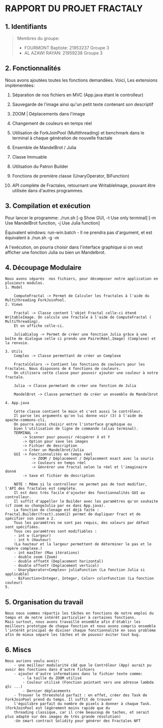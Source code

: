 # RAPPORT DU PROJET FRACTALY

## 1. Identifiants

> Membres du groupe:
>
> -   FOURMONT Baptiste: 21953237 Groupe 3
> -   AL AZAWI RAYAN: 21959238 Groupe 3

## 2. Fonctionnalités

Nous avons ajoutées toutes les fonctions demandées.
Voici, Les extensions implémentées:

1. Séparation de nos fichiers en MVC (App.java étant le controlleur)

2. Sauvegarde de l'image ainsi qu'un petit texte contenant son descriptif

3. ZOOM | Déplacements dans l'image

4. Changement de couleurs en temps réel

5. Utilisation de ForkJoinPool (Multithreading) et benchmark dans le terminal à chaque génération de nouvelle fractale

6. Ensemble de MandelBrot / Julia

7. Classe Immuable

8. Utilisation du Patron Builder

9. Fonctions de première classe (UnaryOperator, BiFunction)

10. API complète de Fractales, retournant une WritableImage, pouvant être utilisée dans d'autres programmes.

## 3. Compilation et exécution

Pour lancer le programme:
./run.sh [-g Show GUI, -t Use only terminal] [-m Use MandelBrot function, -j Use Julia function]

Équivalent windows:
run-win.batch - Il ne prendra pas d'argument, et est équivalent à ./run.sh -g -m

A l'exécution, on pourra choisir dans l'interface graphique si on veut afficher une fonction Julia ou bien un Mandelbrot.

## 4. Découpage Modulaire

    Nous avons séparés  nos fichiers, pour décomposer notre application en plusieurs modules.
    1. Model

        ComputeFractal -> Permet de Calculer les fractales à l'aide du Multithreading ForkJoinPool.
    2. Views

        Fractal -> Classe content l'objet Fractal celle-ci étend WritableImage. On calcule une fractale à l'aide de ComputeFractal ( MultiThreading).
        Et on affiche celle-ci.

        JuliaDialog -> Permet de créer une fonction Julia grâce à une boîte de dialogue celle ci prends une Paire(Réel,Image) (Complexe) et la renvoie.

    3. Utils
        Complex -> Classe permettant de créer un Complexe

        FractalColors -> Contient les fonctions de couleurs pour les Fractales. Nous disposons de 4 fonctions de couleurs.
        On utilisera cette classe pour pouvoir ajouter une couleur à notre fractale.

        Julia -> Classe permetant de créer une fonction de Julia

        MandelBrot -> Classe permettant de créer un ensemble de Mandelbrot

    4. App.java

        Cette classe contient le main et c'est aussi le contrôleur.
        Il parse les arguments qu'on lui donne voir (3) à l'aide de apache-commons-cli.
        On pourra ainsi choisir entre l'interface graphique ou
        bien l'utilisation de ligne de commande (alias terminal).
        TERMINAL ->
            -> Scanner pour pouvoir récupèrer X et Y
            -> Option pour save les images
            -> Fichier de description
            -> Créer un Mandelbrot/Julia
        GUI -> Fonctionnalités en temps réel
                -> ZOOM / Déplacement / Déplacement exact avec la souris
                -> Couleurs en temps réel
                -> Génrérer une fractal selon le réel et l'imaginaire donné
            -> Save et fichier de description

        NOTE : Même si le controlleur ne permet pas de tout modifier, l'API des fractales est complète.
        Il est donc très facile d'ajouter des fonctionnalités GUI au controlleur.
        Il suffit d'appeller le Builder avec les paramètres qu'on souhaite (cf zoom ou changeJulia par ex dans App.java).
        La fonction de clonage est déjà faite : Fractal.Builder(fract).zoom(2) permet de dupliquer fract et de spécifier son zoom a 2.
        Tous les paramètres ne sont pas requis, des valeurs par défaut sont spécifiées.
        Tous ces paramètres sont modifiables :
        - int w (Largeur)
        - int h (Hauteur)
        (La hauteur et la largeur permettent de déterminer le pas et le repère complexe.)
        - int maxIter (Max itérations)
        - double zoom (Zoom)
        - double offsetX (Deplacement horizontal)
        - double offsetY (Deplacement vertical)
        - UnaryOperator<Complex> juliaFunction (La fonction Julia si applicable)
        - BiFunction<Integer, Integer, Color> colorFunction (La fonction couleur)
    5.

## 5. Organisation du travail

    Nous nous sommes répartis les tâches en fonctions de notre emploi du temps et de notre intérêt particulier à certaines fonctions.
    Mais surtout, nous avons travaillé ensemble afin d'établir les meilleurs prototype de chaque fonction et nous avons compris ensemble l'intérêt principal de diviser chaque fonctionnalité en sous problème afin de mieux séparé les tâches et de pouvoir éviter tout bug.

## 6. Miscs

    Nous aurions voulu avoir:
        - une meilleur modularité câd que le Contrôleur (App) aurait pu avoir des fonctions dans d'autre fichiers
        - ajouter d'autre informations dans le fichier texte comme:
            - la taille du ZOOM utilisé
            - Couleur utilisé (Fonction pointant vers une adresse lambda qlc ...)
            - Dernier déplacements
        - Trouver le threeshold parfait : en effet, créer des Task de ForkJoinPool prend du temps. Il suffit de trouver
        l'équilibre parfait du nombre de pixels à donner à chaque Task. (ForkJoinPool est légèrement moins rapide que du
        threading classique, car il crée beaucoup de taches, et serait plus adapté sur des images de très grande résolution)
        -Un smart contract Solidity pour générer des Fractales NFT
